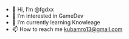 - 👋 Hi, I’m @fgdxx
- 👀 I’m interested in GameDev
- 🌱 I’m currently learning Knowleage
- 📫 How to reach me kubamro13@gmail.com

<!---
fgdxx/fgdxx is a ✨ special ✨ repository because its `README.md` (this file) appears on your GitHub profile.
You can click the Preview link to take a look at your changes.
--->
